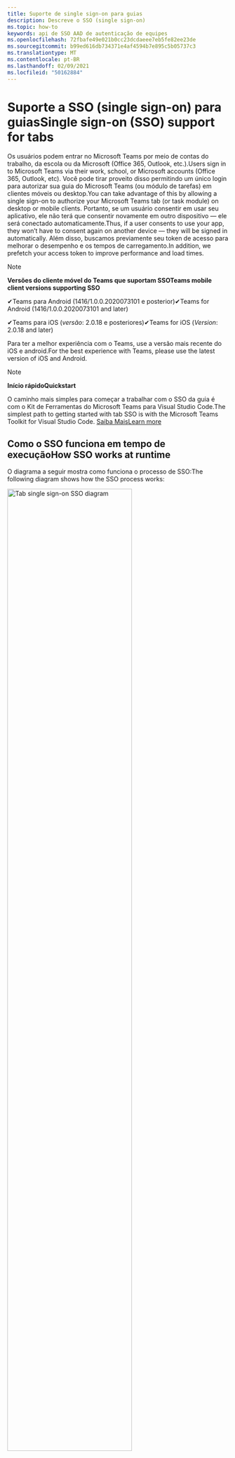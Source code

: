 ```yaml
---
title: Suporte de single sign-on para guias
description: Descreve o SSO (single sign-on)
ms.topic: how-to
keywords: api de SSO AAD de autenticação de equipes
ms.openlocfilehash: 72fbafe49e021b0cc23dcdaeee7eb5fe82ee23de
ms.sourcegitcommit: b99ed616db734371e4af4594b7e895c5b05737c3
ms.translationtype: MT
ms.contentlocale: pt-BR
ms.lasthandoff: 02/09/2021
ms.locfileid: "50162884"
---
```

# <a name="single-sign-on-sso-support-for-tabs"></a><span data-ttu-id="a6385-104">Suporte a SSO (single sign-on) para guias</span><span class="sxs-lookup"><span data-stu-id="a6385-104">Single sign-on (SSO) support for tabs</span></span>

<span data-ttu-id="a6385-105">Os usuários podem entrar no Microsoft Teams por meio de contas do trabalho, da escola ou da Microsoft (Office 365, Outlook, etc.).</span><span class="sxs-lookup"><span data-stu-id="a6385-105">Users sign in to Microsoft Teams via their work, school, or Microsoft accounts (Office 365, Outlook, etc).</span></span> <span data-ttu-id="a6385-106">Você pode tirar proveito disso permitindo um único login para autorizar sua guia do Microsoft Teams (ou módulo de tarefas) em clientes móveis ou desktop.</span><span class="sxs-lookup"><span data-stu-id="a6385-106">You can take advantage of this by allowing a single sign-on to authorize your Microsoft Teams tab (or task module) on desktop or mobile clients.</span></span> <span data-ttu-id="a6385-107">Portanto, se um usuário consentir em usar seu aplicativo, ele não terá que consentir novamente em outro dispositivo — ele será conectado automaticamente.</span><span class="sxs-lookup"><span data-stu-id="a6385-107">Thus, if a user consents to use your app, they won’t have to consent again on another device — they will be signed in automatically.</span></span> <span data-ttu-id="a6385-108">Além disso, buscamos previamente seu token de acesso para melhorar o desempenho e os tempos de carregamento.</span><span class="sxs-lookup"><span data-stu-id="a6385-108">In addition, we prefetch your access token to improve performance and load times.</span></span>

> [!NOTE]
> <span data-ttu-id="a6385-109">**Versões do cliente móvel do Teams que suportam SSO**</span><span class="sxs-lookup"><span data-stu-id="a6385-109">**Teams mobile client versions supporting SSO**</span></span>  
>
> <span data-ttu-id="a6385-110">✔Teams para Android (1416/1.0.0.2020073101 e posterior)</span><span class="sxs-lookup"><span data-stu-id="a6385-110">✔Teams for Android (1416/1.0.0.2020073101 and later)</span></span>
>
> <span data-ttu-id="a6385-111">✔Teams para iOS (_versão_: 2.0.18 e posteriores)</span><span class="sxs-lookup"><span data-stu-id="a6385-111">✔Teams for iOS (_Version_: 2.0.18 and later)</span></span>  
>
> <span data-ttu-id="a6385-112">Para ter a melhor experiência com o Teams, use a versão mais recente do iOS e android.</span><span class="sxs-lookup"><span data-stu-id="a6385-112">For the best experience with Teams, please use the latest version of iOS and Android.</span></span>

> [!NOTE]
> <span data-ttu-id="a6385-113">**Início rápido**</span><span class="sxs-lookup"><span data-stu-id="a6385-113">**Quickstart**</span></span>  
>
> <span data-ttu-id="a6385-114">O caminho mais simples para começar a trabalhar com o SSO da guia é com o Kit de Ferramentas do Microsoft Teams para Visual Studio Code.</span><span class="sxs-lookup"><span data-stu-id="a6385-114">The simplest path to getting started with tab SSO is with the Microsoft Teams Toolkit for Visual Studio Code.</span></span> [<span data-ttu-id="a6385-115">Saiba Mais</span><span class="sxs-lookup"><span data-stu-id="a6385-115">Learn more</span></span>](../../../toolkit/visual-studio-code-tab-sso.md)

## <a name="how-sso-works-at-runtime"></a><span data-ttu-id="a6385-116">Como o SSO funciona em tempo de execução</span><span class="sxs-lookup"><span data-stu-id="a6385-116">How SSO works at runtime</span></span>

<span data-ttu-id="a6385-117">O diagrama a seguir mostra como funciona o processo de SSO:</span><span class="sxs-lookup"><span data-stu-id="a6385-117">The following diagram shows how the SSO process works:</span></span>

<!-- markdownlint-disable MD033 -->
<img src="~/assets/images/tabs/tabs-sso-diagram.png" alt="Tab single sign-on SSO diagram" width="75%"/>

1. <span data-ttu-id="a6385-118">Na guia, uma chamada JavaScript é feita `getAuthToken()` para.</span><span class="sxs-lookup"><span data-stu-id="a6385-118">In the tab, a JavaScript call is made to `getAuthToken()`.</span></span> <span data-ttu-id="a6385-119">Isso informa ao Teams para obter um token de autenticação para o aplicativo guia.</span><span class="sxs-lookup"><span data-stu-id="a6385-119">This tells Teams to obtain an authentication token for the tab application.</span></span>
2. <span data-ttu-id="a6385-120">Se esta for a primeira vez que o usuário atual usou o aplicativo de guia, haverá uma solicitação de consentimento (se o consentimento for necessário) ou para manipular a autenticação de etapa (como a autenticação de dois fatores).</span><span class="sxs-lookup"><span data-stu-id="a6385-120">If this is the first time the current user has used your tab application, there will be a request prompt to consent (if consent is required) or to handle step-up authentication (such as two-factor authentication).</span></span>
3. <span data-ttu-id="a6385-121">O Teams solicita o token do aplicativo de guia do ponto de extremidade do Azure AD para o usuário atual.</span><span class="sxs-lookup"><span data-stu-id="a6385-121">Teams requests the tab application token from the Azure AD endpoint for the current user.</span></span>
4. <span data-ttu-id="a6385-122">O Azure AD envia o token do aplicativo guia para o aplicativo Teams.</span><span class="sxs-lookup"><span data-stu-id="a6385-122">Azure AD sends the tab application token to the Teams application.</span></span>
5. <span data-ttu-id="a6385-123">O Teams envia o token do aplicativo de guia para a guia como parte do objeto de resultado retornado pela `getAuthToken()` chamada.</span><span class="sxs-lookup"><span data-stu-id="a6385-123">Teams sends the tab application token to the tab as part of the result object returned by the `getAuthToken()` call.</span></span>
6. <span data-ttu-id="a6385-124">O token será analisado no aplicativo guia, via JavaScript, para extrair as informações necessárias, como o endereço de email do usuário.</span><span class="sxs-lookup"><span data-stu-id="a6385-124">The token will be parsed in the tab application, via JavaScript, to extract the needed information, such as the user's email address.</span></span>

> [!NOTE]
> <span data-ttu-id="a6385-125">Só é válido para consentir um conjunto limitado de APIs no nível do usuário — email, perfil, offline_access e OpenId — e não para escopos posteriores do Microsoft Graph, como `getAuthToken()` `User.Read` ou `Mail.Read` .</span><span class="sxs-lookup"><span data-stu-id="a6385-125">The `getAuthToken()` is only valid for consenting to a limited set of user-level APIs — email, profile, offline_access and OpenId — and not for further Microsoft Graph scopes such as `User.Read` or `Mail.Read`.</span></span> <span data-ttu-id="a6385-126">Confira nossa seção no final deste documento para obter sugestões de soluções alternativas se você precisar de [escopos adicionais do Graph.](#apps-that-require-additional-microsoft-graph-scopes)</span><span class="sxs-lookup"><span data-stu-id="a6385-126">See our section at the end of this document for suggested workarounds if you require [additional Graph scopes](#apps-that-require-additional-microsoft-graph-scopes).</span></span>

<span data-ttu-id="a6385-127">A API SSO também funcionará em [Módulos de Tarefas](../../../task-modules-and-cards/what-are-task-modules.md) que incorporam conteúdo da Web.</span><span class="sxs-lookup"><span data-stu-id="a6385-127">The SSO API will also work in [Task Modules](../../../task-modules-and-cards/what-are-task-modules.md) that embed web content.</span></span>

## <a name="develop-an-sso-microsoft-teams-tab"></a><span data-ttu-id="a6385-128">Desenvolver uma guia SSO do Microsoft Teams</span><span class="sxs-lookup"><span data-stu-id="a6385-128">Develop an SSO Microsoft Teams tab</span></span>

<span data-ttu-id="a6385-129">Esta seção descreve as tarefas envolvidas na criação de uma guia do Teams que usa SSO.</span><span class="sxs-lookup"><span data-stu-id="a6385-129">This section describes the tasks involved in creating a Teams tab that uses SSO.</span></span> <span data-ttu-id="a6385-130">Essas tarefas são descritas aqui de acordo com idioma e estrutura.</span><span class="sxs-lookup"><span data-stu-id="a6385-130">These tasks are described here are language- and framework-agnostic.</span></span>

### <a name="1-create-your-azure-active-directory-azure-ad-application"></a><span data-ttu-id="a6385-131">1. Crie seu aplicativo do Azure Active Directory (Azure AD)</span><span class="sxs-lookup"><span data-stu-id="a6385-131">1. Create your Azure Active Directory (Azure AD) application</span></span>

#### <a name="registering-your-application-in-theazure-ad-portal-overview"></a><span data-ttu-id="a6385-132">Registrar seu aplicativo na visão geral do portal do[Azure AD:](https://azure.microsoft.com/features/azure-portal/)</span><span class="sxs-lookup"><span data-stu-id="a6385-132">Registering your application in the[Azure AD portal](https://azure.microsoft.com/features/azure-portal/) overview:</span></span>

1. <span data-ttu-id="a6385-133">Obter sua [ID de aplicativo do Azure AD.](/azure/active-directory/develop/howto-create-service-principal-portal#get-values-for-signing-in)</span><span class="sxs-lookup"><span data-stu-id="a6385-133">Get your [Azure AD Application ID](/azure/active-directory/develop/howto-create-service-principal-portal#get-values-for-signing-in).</span></span>
2. <span data-ttu-id="a6385-134">Especifique as permissões que seu aplicativo precisa para o ponto de extremidade do Azure AD e, opcionalmente, o Microsoft Graph.</span><span class="sxs-lookup"><span data-stu-id="a6385-134">Specify the permissions that your application needs for the Azure AD endpoint and, optionally, Microsoft Graph.</span></span>
3. <span data-ttu-id="a6385-135">[Conceda permissões para aplicativos](/azure/active-directory/develop/howto-create-service-principal-portal#configure-access-policies-on-resources) móveis, da web e da área de trabalho do Teams.</span><span class="sxs-lookup"><span data-stu-id="a6385-135">[Grant permissions](/azure/active-directory/develop/howto-create-service-principal-portal#configure-access-policies-on-resources) for Teams desktop, web, and mobile applications.</span></span>
4. <span data-ttu-id="a6385-136">Pré-autorizar o Teams selecionando **o botão Adicionar** um escopo e, no painel que é aberto, insira como o nome do `access_as_user` **escopo.**</span><span class="sxs-lookup"><span data-stu-id="a6385-136">Pre-authorize Teams by selecting the **Add a scope** button and in the panel that opens, enter `access_as_user` as the **Scope name**.</span></span>

> [!NOTE]
> <span data-ttu-id="a6385-137">Há algumas restrições importantes que você deve estar ciente:</span><span class="sxs-lookup"><span data-stu-id="a6385-137">There are some important restrictions you should be aware of:</span></span>
>
> * <span data-ttu-id="a6385-138">Só damos suporte a permissões de API do Microsoft Graph em nível de usuário, ou seja, email, perfil, offline_access, OpenId.</span><span class="sxs-lookup"><span data-stu-id="a6385-138">We only support user-level Microsoft Graph API permissions, i.e., email, profile, offline_access, OpenId.</span></span> <span data-ttu-id="a6385-139">Se você precisar de acesso a outros escopos do Microsoft Graph (como ou ), consulte nossa solução alternativa recomendada `User.Read` `Mail.Read` no final desta documentação. [](#apps-that-require-additional-microsoft-graph-scopes)</span><span class="sxs-lookup"><span data-stu-id="a6385-139">If you need access to other Microsoft Graph scopes (such as `User.Read` or `Mail.Read`), see our [recommended workaround](#apps-that-require-additional-microsoft-graph-scopes) at the end of this documentation.</span></span>
> * <span data-ttu-id="a6385-140">É importante que o nome de domínio do aplicativo seja o mesmo que o nome de domínio que você registrou para o aplicativo do Azure AD.</span><span class="sxs-lookup"><span data-stu-id="a6385-140">It's important that your application's domain name is the same as the domain name you've registering for your Azure AD application.</span></span>
> * <span data-ttu-id="a6385-141">No momento, não há suporte para vários domínios por aplicativo.</span><span class="sxs-lookup"><span data-stu-id="a6385-141">We don't currently support multiple domains per app.</span></span>
> * <span data-ttu-id="a6385-142">Não há suporte para aplicativos que usam o domínio `azurewebsites.net` porque é muito comum e pode ser um risco à segurança.</span><span class="sxs-lookup"><span data-stu-id="a6385-142">We don't support applications that use the `azurewebsites.net` domain because it is too common and may be a security risk.</span></span> <span data-ttu-id="a6385-143">No entanto, estamos ativamente buscando remover essa restrição.</span><span class="sxs-lookup"><span data-stu-id="a6385-143">However, we're actively seeking to remove this restriction.</span></span>

#### <a name="registering-your-app-through-the-azure-active-directory-portal-in-depth"></a><span data-ttu-id="a6385-144">Registrar seu aplicativo por meio do portal do Azure Active Directory em detalhes:</span><span class="sxs-lookup"><span data-stu-id="a6385-144">Registering your app through the Azure Active Directory portal in-depth:</span></span>

1. <span data-ttu-id="a6385-145">Registre um novo aplicativo no [Azure Active Directory – portal de Registros de Aplicativos.](https://go.microsoft.com/fwlink/?linkid=2083908)</span><span class="sxs-lookup"><span data-stu-id="a6385-145">Register a new application in the [Azure Active Directory – App Registrations](https://go.microsoft.com/fwlink/?linkid=2083908) portal.</span></span>
2. <span data-ttu-id="a6385-146">Selecione **Novo Registro e,** na *página registrar um aplicativo,* de definir os seguintes valores:</span><span class="sxs-lookup"><span data-stu-id="a6385-146">Select **New Registration** and on the *register an application page*, set following values:</span></span>
    * <span data-ttu-id="a6385-147">De **acordo com** o nome do aplicativo.</span><span class="sxs-lookup"><span data-stu-id="a6385-147">Set **name** to your app name.</span></span>
    * <span data-ttu-id="a6385-148">Escolha os **tipos de conta com** suporte (qualquer tipo de conta funcionará) ¹</span><span class="sxs-lookup"><span data-stu-id="a6385-148">Choose the **supported account types** (any account type will work) ¹</span></span>
    * <span data-ttu-id="a6385-149">Deixe o **URI de Redirecionamento** vazio.</span><span class="sxs-lookup"><span data-stu-id="a6385-149">Leave **Redirect URI** empty.</span></span>
    * <span data-ttu-id="a6385-150">Escolha **Registrar**.</span><span class="sxs-lookup"><span data-stu-id="a6385-150">Choose **Register**.</span></span>
3. <span data-ttu-id="a6385-151">Na página de visão geral, copie e salve a **ID do aplicativo (cliente).**</span><span class="sxs-lookup"><span data-stu-id="a6385-151">On the overview page, copy and save the **Application (client) ID**.</span></span> <span data-ttu-id="a6385-152">Você precisará dele mais tarde ao atualizar o manifesto do aplicativo Teams.</span><span class="sxs-lookup"><span data-stu-id="a6385-152">You’ll need it later when updating your Teams application manifest.</span></span>
4. <span data-ttu-id="a6385-153">Em **Gerenciar**, selecione **Expor uma API**.</span><span class="sxs-lookup"><span data-stu-id="a6385-153">Under **Manage**, select **Expose an API**.</span></span> 
5. <span data-ttu-id="a6385-154">Selecione o link **Definir** para gerar o URI da ID do Aplicativo na forma de `api://{AppID}` .</span><span class="sxs-lookup"><span data-stu-id="a6385-154">Select the **Set** link to generate the Application ID URI in the form of `api://{AppID}`.</span></span> <span data-ttu-id="a6385-155">Insira seu nome de domínio totalmente qualificado (com uma barra "/" anexada ao final) entre as duas barras e o GUID.</span><span class="sxs-lookup"><span data-stu-id="a6385-155">Insert your fully qualified domain name (with a forward slash "/" appended to the end) between the double forward slashes and the GUID.</span></span> <span data-ttu-id="a6385-156">A ID inteira deve ter a forma de: `api://fully-qualified-domain-name.com/{AppID}` ²</span><span class="sxs-lookup"><span data-stu-id="a6385-156">The entire ID should have the form of: `api://fully-qualified-domain-name.com/{AppID}` ²</span></span>
    * <span data-ttu-id="a6385-157">ex: `api://subdomain.example.com/00000000-0000-0000-0000-000000000000` .</span><span class="sxs-lookup"><span data-stu-id="a6385-157">ex: `api://subdomain.example.com/00000000-0000-0000-0000-000000000000`.</span></span>
    
    <span data-ttu-id="a6385-158">O nome de domínio totalmente qualificado é o nome de domínio acessível para humanos a partir do qual seu aplicativo é atendido.</span><span class="sxs-lookup"><span data-stu-id="a6385-158">The fully qualified domain name is the human readable domain name from which your app is served.</span></span> <span data-ttu-id="a6385-159">Se você estiver usando um serviço de túnel como o ngrok, precisará atualizar esse valor sempre que seu subdomínio ngrok mudar.</span><span class="sxs-lookup"><span data-stu-id="a6385-159">If you are using a tunneling service such as ngrok, you will need to update     this value whenever your ngrok subdomain changes.</span></span> 
6. <span data-ttu-id="a6385-160">Selecione o botão **Adicionar um escopo**.</span><span class="sxs-lookup"><span data-stu-id="a6385-160">Select the **Add a scope** button.</span></span> <span data-ttu-id="a6385-161">No painel que se abre, insira `access_as_user` como o **Nome de escopo**.</span><span class="sxs-lookup"><span data-stu-id="a6385-161">In the panel that opens, enter `access_as_user` as the **Scope name**.</span></span>
7. <span data-ttu-id="a6385-162">Definir **quem pode consentir?**`Admins and users`</span><span class="sxs-lookup"><span data-stu-id="a6385-162">Set **Who can consent?** to `Admins and users`</span></span>
8. <span data-ttu-id="a6385-163">Preencha os campos para configurar as solicitações de consentimento do administrador e do usuário com valores apropriados para o `access_as_user` escopo:</span><span class="sxs-lookup"><span data-stu-id="a6385-163">Fill in the fields for configuring the admin and user consent prompts with values that are appropriate for the `access_as_user` scope:</span></span>
    * <span data-ttu-id="a6385-164">**Título do consentimento do administrador:** O Teams pode acessar o perfil do usuário.</span><span class="sxs-lookup"><span data-stu-id="a6385-164">**Admin consent title:** Teams can access the user’s profile.</span></span>
    * <span data-ttu-id="a6385-165">**Descrição do** consentimento do administrador: permite que o Teams chame as APIs web do aplicativo como o usuário atual.</span><span class="sxs-lookup"><span data-stu-id="a6385-165">**Admin consent description**: Allows Teams to call the app’s web APIs as the current user.</span></span>
    * <span data-ttu-id="a6385-166">**Título de consentimento do** usuário: o Teams pode acessar o perfil do usuário e fazer solicitações em nome do usuário.</span><span class="sxs-lookup"><span data-stu-id="a6385-166">**User consent title**: Teams can access the user profile and make requests on the user's behalf.</span></span>
    * <span data-ttu-id="a6385-167">**Descrição do consentimento do usuário:** Habilita o Teams a chamar as APIs desse aplicativo com os mesmos direitos que o usuário.</span><span class="sxs-lookup"><span data-stu-id="a6385-167">**User consent description:** Enable Teams to call this app’s APIs with the same rights as the user.</span></span>
9. <span data-ttu-id="a6385-168">Certifique-se **de que** o estado está definido **como Habilitado**</span><span class="sxs-lookup"><span data-stu-id="a6385-168">Ensure that **State** is set to **Enabled**</span></span>
10. <span data-ttu-id="a6385-169">Selecione o **botão Adicionar escopo** para salvar</span><span class="sxs-lookup"><span data-stu-id="a6385-169">Select the **Add scope** button to save</span></span> 
    * <span data-ttu-id="a6385-170">A parte de  domínio do nome do Escopo exibida logo abaixo do campo de texto deve corresponder automaticamente ao URI **da ID** do Aplicativo definido na etapa anterior, com anexado `/access_as_user` ao final:</span><span class="sxs-lookup"><span data-stu-id="a6385-170">The domain part of the **Scope name** displayed just below the text field should automatically match the **Application ID** URI set in the previous step, with `/access_as_user` appended to the end:</span></span>
        * `api://subdomain.example.com/00000000-0000-0000-0000-000000000000/access_as_user`
11. <span data-ttu-id="a6385-171">Na seção **Aplicativos cliente autorizados,** identifique os aplicativos que você deseja autorizar para o aplicativo Web do seu aplicativo.</span><span class="sxs-lookup"><span data-stu-id="a6385-171">In the **Authorized client applications** section, identify the applications that you want to authorize for your app’s web application.</span></span> <span data-ttu-id="a6385-172">Selecione *Adicionar um aplicativo cliente.*</span><span class="sxs-lookup"><span data-stu-id="a6385-172">Select *Add a client application*.</span></span> <span data-ttu-id="a6385-173">Insira cada uma das seguintes IDs de cliente e selecione o escopo autorizado criado na etapa anterior:</span><span class="sxs-lookup"><span data-stu-id="a6385-173">Enter each of the following client IDs and select the authorized scope you created in the previous step:</span></span>
    * <span data-ttu-id="a6385-174">`1fec8e78-bce4-4aaf-ab1b-5451cc387264` (Aplicativo móvel/desktop do Teams)</span><span class="sxs-lookup"><span data-stu-id="a6385-174">`1fec8e78-bce4-4aaf-ab1b-5451cc387264` (Teams mobile/desktop application)</span></span>
    * <span data-ttu-id="a6385-175">`5e3ce6c0-2b1f-4285-8d4b-75ee78787346` (Aplicativo Web do Teams)</span><span class="sxs-lookup"><span data-stu-id="a6385-175">`5e3ce6c0-2b1f-4285-8d4b-75ee78787346` (Teams web application)</span></span>
12. <span data-ttu-id="a6385-176">Navegue até **permissões de API.**</span><span class="sxs-lookup"><span data-stu-id="a6385-176">Navigate to **API Permissions**.</span></span> <span data-ttu-id="a6385-177">Selecione *Adicionar uma permissão permissões*  >  *delegadas* do Microsoft Graph e, em  >  seguida, adicione as seguintes permissões da API do Microsoft Graph:</span><span class="sxs-lookup"><span data-stu-id="a6385-177">Select *Add a permission* > *Microsoft Graph* > *Delegated permissions*, then add the following permissions from Microsoft Graph API:</span></span>
    * <span data-ttu-id="a6385-178">User.Read (habilitado por padrão)</span><span class="sxs-lookup"><span data-stu-id="a6385-178">User.Read (enabled by default)</span></span>
    * <span data-ttu-id="a6385-179">email</span><span class="sxs-lookup"><span data-stu-id="a6385-179">email</span></span>
    * <span data-ttu-id="a6385-180">offline_access</span><span class="sxs-lookup"><span data-stu-id="a6385-180">offline_access</span></span>
    * <span data-ttu-id="a6385-181">OpenId</span><span class="sxs-lookup"><span data-stu-id="a6385-181">OpenId</span></span>
    * <span data-ttu-id="a6385-182">perfil</span><span class="sxs-lookup"><span data-stu-id="a6385-182">profile</span></span>

13. <span data-ttu-id="a6385-183">Navegar para **Autenticação**</span><span class="sxs-lookup"><span data-stu-id="a6385-183">Navigate to **Authentication**</span></span>

    <span data-ttu-id="a6385-184">Se um aplicativo não tiver sido concedido o consentimento do administrador de IT, os usuários terão que dar consentimento na primeira vez que usarem um aplicativo.</span><span class="sxs-lookup"><span data-stu-id="a6385-184">If an app hasn't been granted IT admin consent, users will have to provide consent the first time they use an app.</span></span>

    <span data-ttu-id="a6385-185">Definir um URI de redirecionamento:</span><span class="sxs-lookup"><span data-stu-id="a6385-185">Set a redirect URI:</span></span>
    * <span data-ttu-id="a6385-186">Selecione **Adicionar uma plataforma.**</span><span class="sxs-lookup"><span data-stu-id="a6385-186">Select **Add a platform**.</span></span>
    * <span data-ttu-id="a6385-187">Selecione **web**.</span><span class="sxs-lookup"><span data-stu-id="a6385-187">Select **web**.</span></span>
    * <span data-ttu-id="a6385-188">Insira o **URI de redirecionamento** para seu aplicativo.</span><span class="sxs-lookup"><span data-stu-id="a6385-188">Enter the **redirect URI** for your app.</span></span> <span data-ttu-id="a6385-189">Esta será a página em que um fluxo de concessão implícito bem-sucedido redireciona o usuário.</span><span class="sxs-lookup"><span data-stu-id="a6385-189">This will be the page where a successful implicit grant flow will redirect the user.</span></span> <span data-ttu-id="a6385-190">Esse será o mesmo nome de domínio totalmente qualificado inserido na etapa 5, seguido da rota da API para a qual uma resposta de autenticação deve ser enviada.</span><span class="sxs-lookup"><span data-stu-id="a6385-190">This will be same fully qualified domain name that you entered in step 5 followed by the API route where a authentication response should be sent.</span></span> <span data-ttu-id="a6385-191">Se você estiver seguindo qualquer um dos exemplos do Teams, isso será: `https://subdomain.example.com/auth-end`</span><span class="sxs-lookup"><span data-stu-id="a6385-191">If you are following any of the Teams samples, this will be: `https://subdomain.example.com/auth-end`</span></span>

    <span data-ttu-id="a6385-192">Em seguida, habilita a concessão implícita verificando as seguintes caixas:</span><span class="sxs-lookup"><span data-stu-id="a6385-192">Next, enable implicit grant by checking the following boxes:</span></span>  
    <span data-ttu-id="a6385-193">✔ token de ID do ✔</span><span class="sxs-lookup"><span data-stu-id="a6385-193">✔ ID Token</span></span>  
    <span data-ttu-id="a6385-194">✔ token de acesso</span><span class="sxs-lookup"><span data-stu-id="a6385-194">✔ Access Token</span></span>  
    
<span data-ttu-id="a6385-195">Parabéns!</span><span class="sxs-lookup"><span data-stu-id="a6385-195">Congratulations!</span></span> <span data-ttu-id="a6385-196">Você concluiu os pré-requisitos de registro do aplicativo para continuar com seu aplicativo SSO da guia.</span><span class="sxs-lookup"><span data-stu-id="a6385-196">You have completed the app registration prerequisites to proceed with your tab SSO app.</span></span>     

> [!NOTE]
>
> * <span data-ttu-id="a6385-197">¹ Se seu aplicativo do Azure  AD estiver registrado no mesmo locatário em que você está fazendo uma solicitação de autenticação no Teams, o usuário não será solicitado a consentir e receberá um token de acesso imediatamente.</span><span class="sxs-lookup"><span data-stu-id="a6385-197">¹ If your Azure AD app is registered in the _same_ tenant where you're making an authentication request in Teams, the user won't be asked to consent and will be granted an access token right away.</span></span> <span data-ttu-id="a6385-198">Os usuários só precisam consentir com essas permissões se o aplicativo Azure AD estiver registrado em um locatário diferente.</span><span class="sxs-lookup"><span data-stu-id="a6385-198">Users only need to consent to these permissions if the Azure AD app is registered in a different tenant.</span></span>
> * <span data-ttu-id="a6385-199">8 Se você receber um erro informando que o domínio já é de propriedade e que você é o proprietário, siga o procedimento em Início Rápido: adicione um nome de domínio personalizado ao [Azure Active Directory](/azure/active-directory/fundamentals/add-custom-domain) para registrar o domínio e repita a etapa 5 acima.</span><span class="sxs-lookup"><span data-stu-id="a6385-199">² If you get an error stating that the domain is already owned and you are the owner, follow the procedure at [Quickstart: Add a custom domain name to Azure Active Directory](/azure/active-directory/fundamentals/add-custom-domain) to register the domain, and then repeat step 5, above.</span></span> <span data-ttu-id="a6385-200">(Esse erro também poderá ocorrer se você não estiver londo com credenciais de Administrador no escritório do Office 365).</span><span class="sxs-lookup"><span data-stu-id="a6385-200">(This error can also occur if you aren't signed in with Admin credentials in the Office 365 tenancy).</span></span>
> * <span data-ttu-id="a6385-201">Se você não estiver recebendo o UPN (Nome Principal do Usuário) no token de acesso retornado, poderá adicioná-lo como uma declaração [opcional](https://docs.microsoft.com/azure/active-directory/develop/active-directory-optional-claims) no Azure AD.</span><span class="sxs-lookup"><span data-stu-id="a6385-201">If you are not receiving the UPN (User Principal Name) in the returned access token, you can add it as an [optional claim](https://docs.microsoft.com/azure/active-directory/develop/active-directory-optional-claims) in Azure AD.</span></span>

### <a name="2-update-your-microsoft-teams-application-manifest"></a><span data-ttu-id="a6385-202">2. Atualize o manifesto do aplicativo Microsoft Teams</span><span class="sxs-lookup"><span data-stu-id="a6385-202">2. Update your Microsoft Teams application manifest</span></span>

<span data-ttu-id="a6385-203">Adicione novas propriedades ao manifesto do Microsoft Teams:</span><span class="sxs-lookup"><span data-stu-id="a6385-203">Add new properties to your Microsoft Teams manifest:</span></span>

* <span data-ttu-id="a6385-204">**WebApplicationInfo** - O pai dos seguintes elementos:</span><span class="sxs-lookup"><span data-stu-id="a6385-204">**WebApplicationInfo** - The parent of the following elements:</span></span>

> [!div class="checklist"]
> * <span data-ttu-id="a6385-205">**id** - A ID do cliente do aplicativo.</span><span class="sxs-lookup"><span data-stu-id="a6385-205">**id** - The client ID of the application.</span></span> <span data-ttu-id="a6385-206">Essa é a ID do aplicativo que você obteve como parte do registro do aplicativo no Azure AD.</span><span class="sxs-lookup"><span data-stu-id="a6385-206">This is the application ID that you obtained as part of registering the application with Azure AD.</span></span>
>* <span data-ttu-id="a6385-207">**resource** - O domínio e o subdomínio do seu aplicativo.</span><span class="sxs-lookup"><span data-stu-id="a6385-207">**resource** - The domain and subdomain of your application.</span></span> <span data-ttu-id="a6385-208">Esse é o mesmo URI (incluindo o protocolo) que você registrou `api://` ao criar o seu na etapa `scope` 6 acima.</span><span class="sxs-lookup"><span data-stu-id="a6385-208">This is the same URI (including the `api://` protocol) that you registered when creating your `scope` in step 6 above.</span></span> <span data-ttu-id="a6385-209">Você não deve incluir o `access_as_user` caminho em seu recurso.</span><span class="sxs-lookup"><span data-stu-id="a6385-209">You shouldn't include the `access_as_user` path in your resource.</span></span> <span data-ttu-id="a6385-210">A parte de domínio desse URI deve corresponder ao domínio, incluindo qualquer sub-domínio, usado nas URLs do manifesto de aplicativo do Teams.</span><span class="sxs-lookup"><span data-stu-id="a6385-210">The domain part of this URI should match the domain, including any subdomains, used in the URLs of your Teams application manifest.</span></span>

```json
"webApplicationInfo": {
  "id": "00000000-0000-0000-0000-000000000000",
  "resource": "api://subdomain.example.com/00000000-0000-0000-0000-000000000000"
}
```

> [!NOTE]
>
>* <span data-ttu-id="a6385-211">O recurso para um aplicativo do AAD geralmente será a raiz da URL do site e a appID (por `api://subdomain.example.com/00000000-0000-0000-0000-000000000000` exemplo).</span><span class="sxs-lookup"><span data-stu-id="a6385-211">The resource for an AAD app will usually be the root of its site URL and the appID (e.g. `api://subdomain.example.com/00000000-0000-0000-0000-000000000000`).</span></span> <span data-ttu-id="a6385-212">Também usamos esse valor para garantir que sua solicitação seja proveniente do mesmo domínio.</span><span class="sxs-lookup"><span data-stu-id="a6385-212">We also use this value to ensure your request is coming from the same domain.</span></span> <span data-ttu-id="a6385-213">Portanto, certifique-se de `contentURL` que a guia para sua guia usa os mesmos domínios que sua propriedade de recurso.</span><span class="sxs-lookup"><span data-stu-id="a6385-213">Therefore, make sure that the `contentURL` for your tab uses the same domains as your resource property.</span></span>
>* <span data-ttu-id="a6385-214">Você precisa usar o manifesto versão 1.5 ou superior para implementar o `webApplicationInfo` campo.</span><span class="sxs-lookup"><span data-stu-id="a6385-214">You need to use manifest version 1.5 or higher to implement the `webApplicationInfo` field.</span></span>

### <a name="3-get-an-authentication-token-from-your-client-side-code"></a><span data-ttu-id="a6385-215">3. Obter um token de autenticação do código do lado do cliente</span><span class="sxs-lookup"><span data-stu-id="a6385-215">3. Get an authentication token from your client-side code</span></span>

<span data-ttu-id="a6385-216">Esta é a aparência da API de autenticação:</span><span class="sxs-lookup"><span data-stu-id="a6385-216">Here's what the authentication API looks like:</span></span>

```javascript
var authTokenRequest = {
  successCallback: function(result) { console.log("Success: " + result); },
  failureCallback: function(error) { console.log("Failure: " + error); }
};
microsoftTeams.authentication.getAuthToken(authTokenRequest);
```

<span data-ttu-id="a6385-217">Quando você ligar , e o consentimento adicional do usuário for necessário (para permissões no nível do usuário), mostraremos uma caixa de diálogo para o usuário incentivando-o `getAuthToken` a conceder consentimento adicional.</span><span class="sxs-lookup"><span data-stu-id="a6385-217">When you call `getAuthToken` - and additional user consent is required (for user-level permissions) - we will show a dialog to the user encouraging them to grant additional consent.</span></span> 

<span data-ttu-id="a6385-218">Depois de receber o token de acesso no retorno de chamada de sucesso, você poderá decodificar o token de acesso para exibir as declarações associadas a esse token.</span><span class="sxs-lookup"><span data-stu-id="a6385-218">Once you've received the access token in the success callback you can decode the access token to view the claims associated with that token.</span></span> <span data-ttu-id="a6385-219">(Opcionalmente, você pode copiar/colar manualmente o token de acesso em uma ferramenta como JWT.io [para](https://jwt.io/) inspecionar seu conteúdo).</span><span class="sxs-lookup"><span data-stu-id="a6385-219">(Optionally, you can manually copy/paste the access token into a tool such as [JWT.io](https://jwt.io/) to inspect its contents).</span></span> <span data-ttu-id="a6385-220">Se você não estiver recebendo o UPN (Nome Principal do Usuário) no token de acesso retornado, poderá adicioná-lo como uma declaração [opcional](https://docs.microsoft.com/azure/active-directory/develop/active-directory-optional-claims) no Azure AD.</span><span class="sxs-lookup"><span data-stu-id="a6385-220">If you are not receiving the UPN (User Principal Name) in the returned access token, you can add it as an [optional claim](https://docs.microsoft.com/azure/active-directory/develop/active-directory-optional-claims) in Azure AD.</span></span>

<p>
    <img src="~/assets/images/tabs/tabs-sso-prompt.png" alt="Tab single sign-on SSO dialog prompt" width="75%"/>
</p>

## <a name="code-sample"></a><span data-ttu-id="a6385-221">Exemplo de código</span><span class="sxs-lookup"><span data-stu-id="a6385-221">Code sample</span></span>

|<span data-ttu-id="a6385-222">**Nome do exemplo**</span><span class="sxs-lookup"><span data-stu-id="a6385-222">**Sample name**</span></span>|<span data-ttu-id="a6385-223">**Descrição**</span><span class="sxs-lookup"><span data-stu-id="a6385-223">**Description**</span></span>|<span data-ttu-id="a6385-224">**C#**</span><span class="sxs-lookup"><span data-stu-id="a6385-224">**C#**</span></span>|<span data-ttu-id="a6385-225">**TypeScript**</span><span class="sxs-lookup"><span data-stu-id="a6385-225">**TypeScript**</span></span>|
|---------------|---------------|------|--------------|
| <span data-ttu-id="a6385-226">SSO da guia</span><span class="sxs-lookup"><span data-stu-id="a6385-226">Tab SSO</span></span> |<span data-ttu-id="a6385-227">Aplicativo de exemplo do Microsoft Teams para guias do SSO do Azure AD</span><span class="sxs-lookup"><span data-stu-id="a6385-227">Microsoft Teams sample app for tabs Azure AD SSO</span></span>| [<span data-ttu-id="a6385-228">View</span><span class="sxs-lookup"><span data-stu-id="a6385-228">View</span></span>](https://github.com/OfficeDev/Microsoft-Teams-Samples/tree/main/samples/tab-sso/csharp)|<span data-ttu-id="a6385-229">[Exibir,](https://github.com/OfficeDev/Microsoft-Teams-Samples/blob/main/samples/tab-sso/nodejs)</span><span class="sxs-lookup"><span data-stu-id="a6385-229">[View](https://github.com/OfficeDev/Microsoft-Teams-Samples/blob/main/samples/tab-sso/nodejs),</span></span> </br>[<span data-ttu-id="a6385-230">Kit de ferramentas do Teams</span><span class="sxs-lookup"><span data-stu-id="a6385-230">Teams Toolkit</span></span>](../../../toolkit/visual-studio-code-tab-sso.md)|

## <a name="known-limitations"></a><span data-ttu-id="a6385-231">Limitações conhecidas</span><span class="sxs-lookup"><span data-stu-id="a6385-231">Known Limitations</span></span>

### <a name="apps-that-require-additional-microsoft-graph-scopes"></a><span data-ttu-id="a6385-232">Aplicativos que exigem escopos adicionais do Microsoft Graph</span><span class="sxs-lookup"><span data-stu-id="a6385-232">Apps that require additional Microsoft Graph Scopes</span></span>

<span data-ttu-id="a6385-233">Nossa implementação atual de SSO concede consentimento apenas para permissões no nível do usuário — email, perfil, offline_access, OpenId — não para outras APIs (como User.Read ou Mail.Read).</span><span class="sxs-lookup"><span data-stu-id="a6385-233">Our current implementation for SSO only grants consent for user-level permissions — email, profile, offline_access, OpenId — not for other APIs (such as User.Read or Mail.Read).</span></span> <span data-ttu-id="a6385-234">Se seu aplicativo precisar de mais escopos do Microsoft Graph, aqui estão algumas soluções alternativas de habilitação:</span><span class="sxs-lookup"><span data-stu-id="a6385-234">If your app needs further Microsoft Graph scopes, here are some enabling workarounds:</span></span>

#### <a name="tenant-admin-consent"></a><span data-ttu-id="a6385-235">Consentimento do administrador do locatário</span><span class="sxs-lookup"><span data-stu-id="a6385-235">Tenant Admin Consent</span></span>

<span data-ttu-id="a6385-236">A abordagem mais simples é fazer com que um administrador de locatários consenta previamente em nome da organização.</span><span class="sxs-lookup"><span data-stu-id="a6385-236">The simplest approach is to get a tenant admin to pre-consent on behalf of the organization.</span></span> <span data-ttu-id="a6385-237">Isso significa que os usuários não terão que consentir com esses escopos e, em seguida, você poderá ficar livre para trocar o lado do servidor de token usando o fluxo [on-behalf-of](/azure/active-directory/develop/v1-oauth2-on-behalf-of-flow)do Azure AD.</span><span class="sxs-lookup"><span data-stu-id="a6385-237">This means users won’t have to consent to these scopes and you can then be free to exchange the token server side using Azure AD’s [on-behalf-of flow](/azure/active-directory/develop/v1-oauth2-on-behalf-of-flow).</span></span> <span data-ttu-id="a6385-238">Essa solução alternativa é aceitável para aplicativos de linha de negócios internos, mas pode não ser suficiente para desenvolvedores de terceiros que podem não depender da aprovação do administrador de locatários.</span><span class="sxs-lookup"><span data-stu-id="a6385-238">This workaround is acceptable for internal line-of-business applications but may not be enough for third-party developers who may not be able to rely on tenant admin approval.</span></span>

<span data-ttu-id="a6385-239">Uma maneira simples de consentir em nome de uma organização (como administrador de locatários) é visitar:</span><span class="sxs-lookup"><span data-stu-id="a6385-239">A simple way of consenting on behalf of an organization (as a tenant admin) is to visit:</span></span>

* `https://login.microsoftonline.com/common/adminconsent?client_id=<AAD_App_ID>`

#### <a name="asking-for-additional-consent-using-the-auth-api"></a><span data-ttu-id="a6385-240">Solicitando consentimento adicional usando a API de Auth</span><span class="sxs-lookup"><span data-stu-id="a6385-240">Asking for additional consent using the Auth API</span></span>

<span data-ttu-id="a6385-241">Outra abordagem para obter escopos adicionais do Microsoft Graph é apresentar uma caixa de diálogo de consentimento usando nossa abordagem de autenticação do [Azure AD](~/tabs/how-to/authentication/auth-tab-aad.md#navigate-to-the-authorization-page-from-your-popup-page) baseada na Web que envolve abrir uma caixa de diálogo de consentimento do Azure AD.</span><span class="sxs-lookup"><span data-stu-id="a6385-241">Another approach for getting additional Microsoft Graph scopes is to present a consent dialog using our existing [web-based Azure AD authentication approach](~/tabs/how-to/authentication/auth-tab-aad.md#navigate-to-the-authorization-page-from-your-popup-page) which involves popping up an Azure AD consent dialog.</span></span> <span data-ttu-id="a6385-242">Há algumas adições notáveis:</span><span class="sxs-lookup"><span data-stu-id="a6385-242">There are some notable additions:</span></span>

1. <span data-ttu-id="a6385-243">O token recuperado usando precisa ser trocado no lado do servidor usando o fluxo em nome de do Azure AD para obter acesso a essas `getAuthToken()` APIs adicionais do [](/azure/active-directory/develop/v2-oauth2-on-behalf-of-flow) Microsoft Graph.</span><span class="sxs-lookup"><span data-stu-id="a6385-243">The token retrieved using `getAuthToken()` needs to be exchanged server-side using Azure AD [on-behalf-of flow](/azure/active-directory/develop/v2-oauth2-on-behalf-of-flow) to get access to those additional Microsoft Graph APIs.</span></span>
    * <span data-ttu-id="a6385-244">Certifique-se de usar o ponto de extremidade v2 do Microsoft Graph para este exchange</span><span class="sxs-lookup"><span data-stu-id="a6385-244">Be sure to use the v2 Microsoft Graph endpoint for this exchange</span></span>
2. <span data-ttu-id="a6385-245">Se o intercâmbio falhar, o Azure AD retornará uma exceção de concessão inválida.</span><span class="sxs-lookup"><span data-stu-id="a6385-245">If the exchange fails, Azure AD will return an invalid grant exception.</span></span> <span data-ttu-id="a6385-246">Normalmente, há uma de duas mensagens de erro: `invalid_grant` ou `interaction_required`</span><span class="sxs-lookup"><span data-stu-id="a6385-246">There are usually one of two error messages: `invalid_grant` or `interaction_required`</span></span>
3. <span data-ttu-id="a6385-247">Quando a troca falhar, você precisará pedir consentimento adicional.</span><span class="sxs-lookup"><span data-stu-id="a6385-247">When the exchange fails, then you need to ask for additional consent.</span></span> <span data-ttu-id="a6385-248">Recomendamos mostrar uma interface do usuário solicitando que o usuário conceda consentimento adicional.</span><span class="sxs-lookup"><span data-stu-id="a6385-248">We recommend showing some UI asking the user to grant additional consent.</span></span> <span data-ttu-id="a6385-249">Essa interface do usuário deve incluir um botão que dispara uma caixa de diálogo de consentimento do Azure AD usando nossa API de autenticação do [Azure AD.](~/concepts/authentication/auth-silent-aad.md)</span><span class="sxs-lookup"><span data-stu-id="a6385-249">This UI should include a button that triggers an Azure AD consent dialog using our [Azure AD authentication API](~/concepts/authentication/auth-silent-aad.md).</span></span>
4. <span data-ttu-id="a6385-250">Ao solicitar consentimento adicional do Azure AD, você precisa incluir no parâmetro de cadeia de caracteres de consulta para o Azure AD, caso contrário, o Azure AD não solicitará os `prompt=consent` escopos adicionais. [](~/tabs/how-to/authentication/auth-silent-aad.md#get-the-user-context)</span><span class="sxs-lookup"><span data-stu-id="a6385-250">When asking for additional consent from Azure AD, you need to include `prompt=consent` in your [query-string-parameter](~/tabs/how-to/authentication/auth-silent-aad.md#get-the-user-context) to Azure AD otherwise Azure AD will not ask for the additional scopes.</span></span>
    * <span data-ttu-id="a6385-251">Em vez de: `?scope={scopes}`</span><span class="sxs-lookup"><span data-stu-id="a6385-251">Instead of: `?scope={scopes}`</span></span>
    * <span data-ttu-id="a6385-252">Use isto: `?prompt=consent&scope={scopes}`</span><span class="sxs-lookup"><span data-stu-id="a6385-252">Use this: `?prompt=consent&scope={scopes}`</span></span>
    * <span data-ttu-id="a6385-253">Certifique-se de incluir todos os escopos que você está solicitando ao usuário `{scopes}` (por exemplo: Mail.Read ou User.Read).</span><span class="sxs-lookup"><span data-stu-id="a6385-253">Be sure that `{scopes}` includes all the scopes you are prompting the user for (ex: Mail.Read or User.Read).</span></span>
5. <span data-ttu-id="a6385-254">Depois que o usuário conceder permissão adicional, retry the on-behalf-of-flow to get access to these additional APIs.</span><span class="sxs-lookup"><span data-stu-id="a6385-254">Once the user has granted additional permission, retry the on-behalf-of-flow to get access to these additional APIs.</span></span>

### <a name="non-azure-ad-authentication"></a><span data-ttu-id="a6385-255">Autenticação não Azure AD</span><span class="sxs-lookup"><span data-stu-id="a6385-255">Non-Azure AD Authentication</span></span>

<span data-ttu-id="a6385-256">A solução de autenticação descrita acima só funciona para aplicativos e serviços que suportam o Azure AD como um provedor de identidade.</span><span class="sxs-lookup"><span data-stu-id="a6385-256">The above-described authentication solution only works for apps and services that support Azure AD as an identity provider.</span></span> <span data-ttu-id="a6385-257">Os aplicativos que querem autenticar usando serviços não baseados no Azure AD precisam continuar usando o fluxo de autenticação [da Web baseado](~/concepts/authentication.md)em pop-up.</span><span class="sxs-lookup"><span data-stu-id="a6385-257">Apps that want to authenticate using non-Azure AD based services need to continue using the pop-up-based [web authentication flow](~/concepts/authentication.md).</span></span>

> [!NOTE] 
> <span data-ttu-id="a6385-258">O SSO é suportado para aplicativos de propriedade do cliente nos locatários do Azure AD B2C.</span><span class="sxs-lookup"><span data-stu-id="a6385-258">SSO is supported for customer owned apps within the Azure AD B2C tenants.</span></span>
